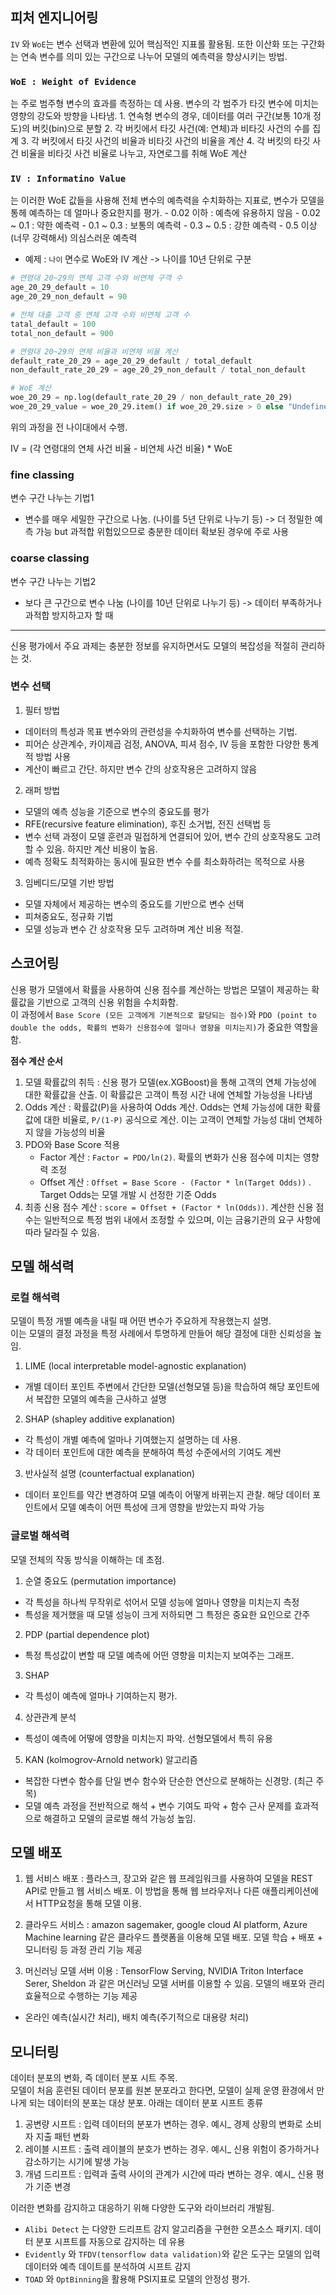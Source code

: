 ## 피처 엔지니어링
`IV` 와 `WoE`는 변수 선택과 변환에 있어 핵심적인 지표롤 활용됨. 또한 이산화 또는 구간화는 연속 변수를 의미 있는 구간으로 나누어 모델의 예측력을 향상시키는 방법. 

### `WoE : Weight of Evidence`  
는 주로 범주형 변수의 효과를 측정하는 데 사용. 변수의 각 범주가 타깃 변수에 미치는 영향의 강도와 방향을 나타냄.
    1. 연속형 변수의 경우, 데이터를 여러 구간(보통 10개 정도)의 버킷(bin)으로 분할
    2. 각 버킷에서 타깃 사건(예: 연체)과 비타깃 사건의 수를 집계
    3. 각 버킷에서 타깃 사건의 비율과 비타깃 사건의 비율을 계산
    4. 각 버킷의 타깃 사건 비율을 비타깃 사건 비율로 나누고, 자연로그를 취해 WoE 계산

### `IV : Informatino Value` 
는 이러한 WoE 값들을 사용해 전체 변수의 예측력을 수치화하는 지표로, 변수가 모델을 통헤 예측하는 데 얼마나 중요한지를 평가. 
    - 0.02 이하 : 예측에 유용하지 않음
    - 0.02 ~ 0.1 : 약한 예측력
    - 0.1 ~ 0.3 : 보통의 예측력
    - 0.3 ~ 0.5 : 강한 예측력
    - 0.5 이상 (너무 강력해서) 의심스러운 예측력

- 예제 : `나이` 면수로 WoE와 IV 계산 -> 나이를 10년 단위로 구분 

```python 
# 연령대 20~29의 연체 고객 수와 비연체 구객 수
age_20_29_default = 10
age_20_29_non_default = 90

# 전체 대출 고객 중 연체 고객 수와 비연체 고객 수
tatal_default = 100
total_non_default = 900

# 연령대 20~29의 연체 비율과 비연체 비율 계산
default_rate_20_29 = age_20_29_default / total_default
non_default_rate_20_29 = age_20_29_non_default / total_non_default

# WoE 계산
woe_20_29 = np.log(default_rate_20_29 / non_default_rate_20_29)
woe_20_29_value = woe_20_29.item() if woe_20_29.size > 0 else "Undefined"
```

위의 과정을 전 나이대에서 수행. 

IV = (각 연령대의 연체 사건 비율 - 비연체 사건 비율) * WoE

### fine classing 
변수 구간 나누는 기법1
- 변수를 매우 세밀한 구간으로 나눔. (나이를 5년 단위로 나누기 등) -> 더 정밀한 예측 가능 but 과적합 위험있으므로 충분한 데이터 확보된 경우에 주로 사용

### coarse classing
변수 구간 나누는 기법2
- 보다 큰 구간으로 변수 나눔 (나이를 10년 단위로 나누기 등) -> 데이터 부족하거나 과적합 방지하고자 할 때
-----------------------------

신용 평가에서 주요 과제는 충분한 정보를 유지하면서도 모델의 복잡성을 적절히 관리하는 것. 

### 변수 선택
1. 필터 방법 
- 데이터의 특성과 목표 변수와의 관련성을 수치화하여 변수를 선택하는 기법. 
- 피어슨 상관계수, 카이제곱 검정, ANOVA, 피셔 점수, IV 등을 포함한 다양한 통계적 방법 사용
- 계산이 빠르고 간단. 하지만 변수 간의 상호작용은 고려하지 않음 
2. 래퍼 방법 
- 모델의 예측 성능을 기준으로 변수의 중요도를 평가
- RFE(recursive feature elimination), 후진 소거법, 전진 선택법 등
- 변수 선택 과정이 모델 훈련과 밀접하게 연결되어 있어, 변수 간의 상호작용도 고려할 수 있음. 하지만 계산 비용이 높음.
- 예측 정확도 최적화하는 동시에 필요한 변수 수를 최소화하려는 목적으로 사용
3. 임베디드/모델 기반 방법 
- 모델 자체에서 제공하는 변수의 중요도를 기반으로 변수 선택
- 피쳐중요도, 정규화 기법
- 모델 성능과 변수 간 상호작용 모두 고려하며 계산 비용 적절. 


## 스코어링
신용 평가 모델에서 확률을 사용하여 신용 점수를 계산하는 방법은 모델이 제공하는 확률값을 기반으로 고객의 신용 위험을 수치화함.   
이 과정에서 `Base Score (모든 고객에게 기본적으로 할당되는 점수)`와 `PDO (point to double the odds, 확률의 변화가 신용점수에 얼마나 영향을 미치는지)`가 중요한 역할을 함.  

**점수 계산 순서**
1. 모델 확률값의 취득 : 신용 평가 모델(ex.XGBoost)을 통해 고객의 연체 가능성에 대한 확률값을 산출. 이 확률값은 고객이 특정 시간 내에 연체할 가능성을 나타냄
2. Odds 계산 : 확률값(P)을 사용하여 Odds 계산. Odds는 연체 가능성에 대한 확률값에 대한 비율로, `P/(1-P)` 공식으로 계산. 이는 고객이 연체할 가능성 대비 연체하지 않을 가능성의 비율
3. PDO와 Base Score 적용
    - Factor 계산 : `Factor = PDO/ln(2)`. 확률의 변화가 신용 점수에 미치는 영향력 조정
    - Offset 계산 : `Offset = Base Score - (Factor * ln(Target Odds))` . Target Odds는 모델 개발 시 선정한 기준 Odds
4. 최종 신용 점수 계산 : `score = Offset + (Factor * ln(Odds))`. 계산한 신용 점수는 일반적으로 특정 범위 내에서 조정할 수 있으며, 이는 금융기관의 요구 사항에 따라 달라질 수 있음.


## 모델 해석력
### 로컬 해석력
모델이 특정 개별 예측을 내릴 때 어떤 변수가 주요하게 작용했는지 설명.   
이는 모델의 결정 과정을 특정 사례에서 투명하게 만들어 해당 결정에 대한 신뢰성을 높임. 

1. LIME (local interpretable model-agnostic explanation)
- 개별 데이터 포인트 주변에서 간단한 모델(선형모델 등)을 학습하여 해당 포인트에서 복잡한 모델의 예측을 근사하고 설명
2. SHAP (shapley additive explanation)
- 각 특성이 개별 예측에 얼마나 기여했는지 설명하는 데 사용. 
- 각 데이터 포인트에 대한 예측을 분해하여 특성 수준에서의 기여도 계싼
3. 반사실적 설명 (counterfactual explanation)
- 데이터 포인트를 약간 변경하여 모델 예측이 어떻게 바뀌는지 관찰. 해당 데이터 포인트에서 모델 예측이 어떤 특성에 크게 영향을 받았는지 파악 가능

### 글로벌 해석력
모델 전체의 작동 방식을 이해하는 데 초점. 

1. 순열 중요도 (permutation importance)
- 각 특성을 하나씩 무작위로 섞어서 모델 성능에 얼마나 영향을 미치는지 측정
- 특성을 제거했을 때 모델 성능이 크게 저하되면 그 특정은 중요한 요인으로 간주
2. PDP (partial dependence plot)
- 특정 특성값이 변할 때 모델 예측에 어떤 영향을 미치는지 보여주는 그래프.
3. SHAP
- 각 특성이 예측에 얼마나 기여하는지 평가. 
4. 상관관계 분석
- 특성이 예측에 어떻에 영향을 미치는지 파악. 선형모델에서 특히 유용
5. KAN (kolmogrov-Arnold network) 알고리즘
- 복잡한 다변수 함수를 단일 변수 함수와 단순한 연산으로 분해하는 신경망. (최근 주목)
- 모델 예측 과정을 전반적으로 해석 + 변수 기여도 파악 + 함수 근사 문제를 효과적으로 해결하고 모델의 글로벌 해석 가능성 높임.

## 모델 배포
1. 웹 서비스 배포 : 플라스크, 장고와 같은 웹 프레임워크를 사용하여 모델을 REST API로 만들고 웹 서비스 배포. 이 방법을 통해 웹 브라우저나 다른 애플리케이션에서 HTTP요청을 통해 모델 이용.

2. 클라우드 서비스 : amazon sagemaker, google cloud AI platform, Azure Machine learning 같은 클라우드 플랫폼을 이용해 모델 배포. 모델 학습 + 배포 + 모니터링 등 과정 관리 기능 제공

3. 머신러닝 모델 서버 이용 : TensorFlow Serving, NVIDIA Triton Interface Serer, Sheldon 과 같은 머신러닝 모델 서버를 이용할 수 있음. 모델의 배포와 관리 효율적으로 수행하는 기능 제공

+ 온라인 예측(실시간 처리), 배치 예측(주기적으로 대용량 처리)

## 모니터링
데이터 분포의 변화, 즉 데이터 분포 시트 주목.  
모델이 처음 훈련된 데이터 분포를 원본 분포라고 한다면, 모델이 실제 운영 환경에서 만나게 되는 데이터의 분포는 대상 분포. 아래는 데이터 분포 시프트 종류

1. 공변량 시프트 : 입력 데이터의 분포가 변하는 경우. 예시_ 경제 상황의 변화로 소비자 지출 패턴 변화
2. 레이블 시프트 : 출력 레이블의 분호가 변하는 경우. 예시_ 신용 위험이 증가하거나 감소하기는 시기에 발생 가능
3. 개념 드리프트 : 입력과 출력 사이의 관계가 시간에 따라 변하는 경우. 예시_ 신용 평가 기준 변경

이러한 변화를 감지하고 대응하기 위해 다양한 도구와 라이브러리 개발됨. 
- `Alibi Detect` 는 다양한 드리프트 감지 알고리즘을 구현한 오픈소스 패키지. 데이터 분포 시프트를 자동으로 감지하는 데 유용
- `Evidently` 와 `TFDV(tensorflow data validation)`와 같은 도구는 모델의 입력 데이터와 예측 데이트를 분석하여 시프트 감지
- `TOAD` 와 `OptBinning`을 활용해 PSI지표로 모델의 안정성 평가.

